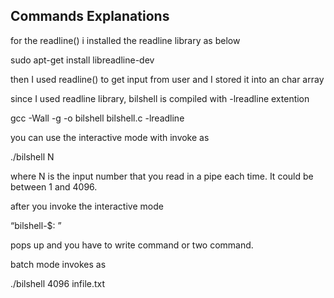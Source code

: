 ## Commands Explanations

for the readline() i installed the readline library as below

sudo apt-get install libreadline-dev

then I used readline() to get input from user and I stored it into an char array

since I used readline library, bilshell is compiled with -lreadline extention

gcc -Wall -g -o bilshell bilshell.c -lreadline

you can use the interactive mode with invoke as

./bilshell N 

where N is the input number that you read in a pipe each time. It could be between 1 and 4096.

after you invoke the interactive mode 

“bilshell-$: ” 

pops up and you have to write command or two command.

batch mode invokes as

./bilshell 4096 infile.txt 

 
